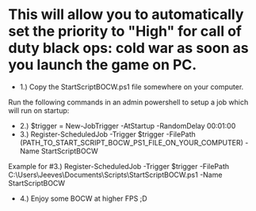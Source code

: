 # This will allow you to automatically set the priority to "High" for call of duty black ops: cold war as soon as you launch the game on PC.

* 1.) Copy the StartScriptBOCW.ps1 file somewhere on your computer.

Run the following commands in an admin powershell to setup a job which will run on startup:

* 2.) $trigger = New-JobTrigger -AtStartup -RandomDelay 00:01:00
* 3.) Register-ScheduledJob -Trigger $trigger -FilePath (PATH_TO_START_SCRIPT_BOCW_PS1_FILE_ON_YOUR_COMPUTER) -Name StartScriptBOCW

Example for #3.) Register-ScheduledJob -Trigger $trigger -FilePath C:\Users\Jeeves\Documents\Scripts\StartScriptBOCW.ps1 -Name StartScriptBOCW

* 4.) Enjoy some BOCW at higher FPS ;D
